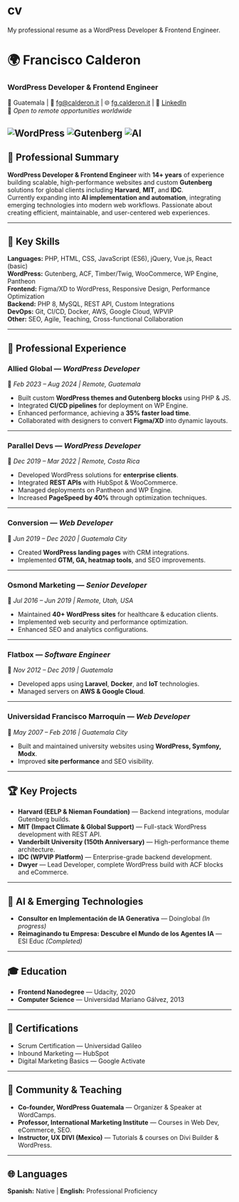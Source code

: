 # cv
My professional resume as a WordPress Developer &amp; Frontend Engineer.
# 🌍 Francisco Calderon
### **WordPress Developer & Frontend Engineer**

📍 Guatemala | 📧 fg@calderon.it | 🌐 [fg.calderon.it](https://fg.calderon.it) | 🔗 [LinkedIn](https://linkedin.com/in/fgcalderon)  
💼 *Open to remote opportunities worldwide*


![WordPress](https://img.shields.io/badge/WordPress-Expert-blue)
![Gutenberg](https://img.shields.io/badge/Gutenberg-Blocks-orange)
![AI](https://img.shields.io/badge/AI-Implementation-green)
---

## 🚀 Professional Summary
**WordPress Developer & Frontend Engineer** with **14+ years** of experience building scalable, high-performance websites and custom **Gutenberg** solutions for global clients including **Harvard**, **MIT**, and **IDC**.  
Currently expanding into **AI implementation and automation**, integrating emerging technologies into modern web workflows. Passionate about creating efficient, maintainable, and user-centered web experiences.

---

## 🧠 Key Skills
**Languages:** PHP, HTML, CSS, JavaScript (ES6), jQuery, Vue.js, React (basic)  
**WordPress:** Gutenberg, ACF, Timber/Twig, WooCommerce, WP Engine, Pantheon  
**Frontend:** Figma/XD to WordPress, Responsive Design, Performance Optimization  
**Backend:** PHP 8, MySQL, REST API, Custom Integrations  
**DevOps:** Git, CI/CD, Docker, AWS, Google Cloud, WPVIP  
**Other:** SEO, Agile, Teaching, Cross-functional Collaboration  

---

## 💼 Professional Experience

### **Allied Global** — *WordPress Developer*  
📅 *Feb 2023 – Aug 2024 | Remote, Guatemala*  
- Built custom **WordPress themes and Gutenberg blocks** using PHP & JS.  
- Integrated **CI/CD pipelines** for deployment on WP Engine.  
- Enhanced performance, achieving a **35% faster load time**.  
- Collaborated with designers to convert **Figma/XD** into dynamic layouts.  

---

### **Parallel Devs** — *WordPress Developer*  
📅 *Dec 2019 – Mar 2022 | Remote, Costa Rica*  
- Developed WordPress solutions for **enterprise clients**.  
- Integrated **REST APIs** with HubSpot & WooCommerce.  
- Managed deployments on Pantheon and WP Engine.  
- Increased **PageSpeed by 40%** through optimization techniques.  

---

### **Conversion** — *Web Developer*  
📅 *Jun 2019 – Dec 2020 | Guatemala City*  
- Created **WordPress landing pages** with CRM integrations.  
- Implemented **GTM, GA, heatmap tools**, and SEO improvements.  

---

### **Osmond Marketing** — *Senior Developer*  
📅 *Jul 2016 – Jun 2019 | Remote, Utah, USA*  
- Maintained **40+ WordPress sites** for healthcare & education clients.  
- Implemented web security and performance optimization.  
- Enhanced SEO and analytics configurations.  

---

### **Flatbox** — *Software Engineer*  
📅 *Nov 2012 – Dec 2019 | Guatemala*  
- Developed apps using **Laravel**, **Docker**, and **IoT** technologies.  
- Managed servers on **AWS & Google Cloud**.  

---

### **Universidad Francisco Marroquín** — *Web Developer*  
📅 *May 2007 – Feb 2016 | Guatemala City*  
- Built and maintained university websites using **WordPress, Symfony, Modx**.  
- Improved **site performance** and SEO visibility.  

---

## 🏆 Key Projects
- **Harvard (EELP & Nieman Foundation)** — Backend integrations, modular Gutenberg builds.  
- **MIT (Impact Climate & Global Support)** — Full-stack WordPress development with REST API.  
- **Vanderbilt University (150th Anniversary)** — High-performance theme architecture.  
- **IDC (WPVIP Platform)** — Enterprise-grade backend development.  
- **Dwyer** — Lead Developer, complete WordPress build with ACF blocks and eCommerce.  

---

## 🤖 AI & Emerging Technologies
- **Consultor en Implementación de IA Generativa** — Doinglobal *(In progress)*  
- **Reimaginando tu Empresa: Descubre el Mundo de los Agentes IA** — ESI Educ *(Completed)*  

---

## 🎓 Education
- **Frontend Nanodegree** — Udacity, 2020  
- **Computer Science** — Universidad Mariano Gálvez, 2013  

---

## 🧩 Certifications
- Scrum Certification — Universidad Galileo  
- Inbound Marketing — HubSpot  
- Digital Marketing Basics — Google Activate  

---

## 💬 Community & Teaching
- **Co-founder, WordPress Guatemala** — Organizer & Speaker at WordCamps.  
- **Professor, International Marketing Institute** — Courses in Web Dev, eCommerce, SEO.  
- **Instructor, UX DIVI (Mexico)** — Tutorials & courses on Divi Builder & WordPress.  

---

## 🌐 Languages
**Spanish:** Native | **English:** Professional Proficiency
